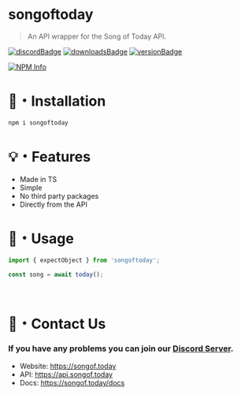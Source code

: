 # songoftoday
> An API wrapper for the Song of Today API.

[![discordBadge](https://img.shields.io/badge/Chat-Click%20here-7289d9?style=for-the-badge&logo=discord)](https://discord.gg/ZVERh35)
[![downloadsBadge](https://img.shields.io/npm/dt/songoftoday?style=for-the-badge)](https://npmjs.com/songoftoday)
[![versionBadge](https://img.shields.io/npm/v/songoftoday?style=for-the-badge)](https://npmjs.com/songoftoday)

<div align="left">
  <p>
    <a href="https://nodei.co/npm/songoftoday
/"><img src="https://nodei.co/npm/songoftoday.png?downloads=true&stars=true" alt="NPM Info" /></a>
  </p>
</div>

# 📂・Installation
```powershell
npm i songoftoday
```
# 💡・Features
- Made in TS
- Simple
- No third party packages
- Directly from the API
# 📃・Usage
```js
import { expectObject } from 'songoftoday';

const song = await today();
```
<br>

# 👥・Contact Us

### If you have any problems you can join our [Discord Server](https://discord.gg/ZVERh35).
- Website: https://songof.today
- API: https://api.songof.today
- Docs: https://songof.today/docs
<br>
